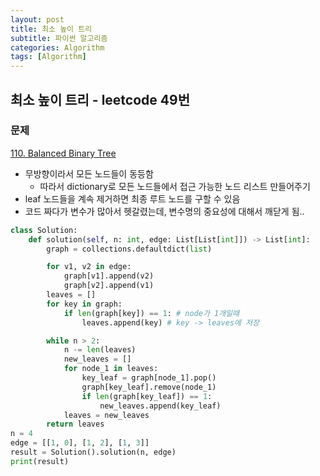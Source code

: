```yaml
---
layout: post
title: 최소 높이 트리
subtitle: 파이썬 알고리즘 
categories: Algorithm
tags: [Algorithm]
---
```

## 최소 높이 트리 - leetcode 49번

### 문제
[110. Balanced Binary Tree](https://leetcode.com/problems/balanced-binary-tree/description/)

* 무방향이라서 모든 노드들이 동등함
   * 따라서 dictionary로 모든 노드들에서 접근 가능한 노드 리스트 만들어주기
* leaf 노드들을 계속 제거하면 최종 루트 노드를 구할 수 있음
* 코드 짜다가 변수가 많아서 헷갈렸는데, 변수명의 중요성에 대해서 깨닫게 됨..

```python
class Solution:
    def solution(self, n: int, edge: List[List[int]]) -> List[int]:
        graph = collections.defaultdict(list)

        for v1, v2 in edge:
            graph[v1].append(v2)
            graph[v2].append(v1)
        leaves = []
        for key in graph:
            if len(graph[key]) == 1: # node가 1개일때
                leaves.append(key) # key -> leaves에 저장

        while n > 2:
            n -= len(leaves)
            new_leaves = []
            for node_1 in leaves:
                key_leaf = graph[node_1].pop()
                graph[key_leaf].remove(node_1)
                if len(graph[key_leaf]) == 1:
                    new_leaves.append(key_leaf)
            leaves = new_leaves
        return leaves
n = 4
edge = [[1, 0], [1, 2], [1, 3]]
result = Solution().solution(n, edge)
print(result)

```